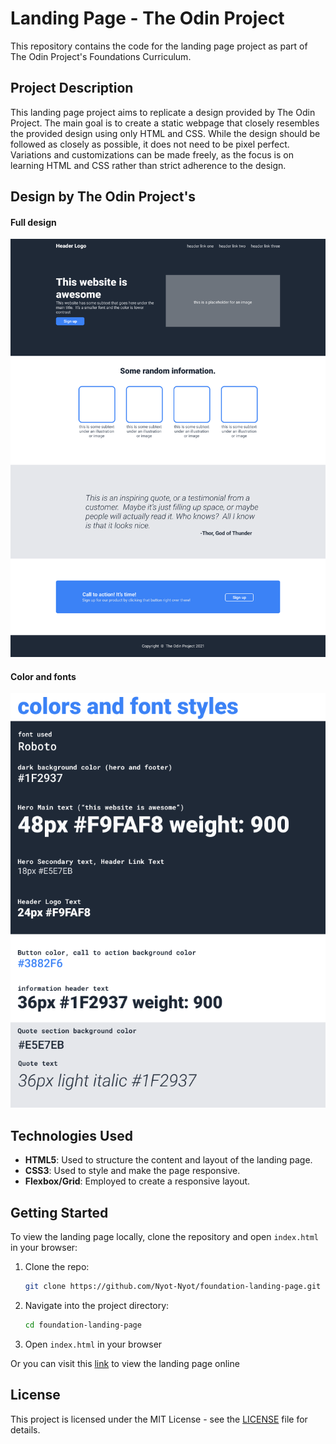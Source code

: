 # Landing Page - The Odin Project
This repository contains the code for the landing page project as part of The Odin Project's Foundations Curriculum.


## Project Description
This landing page project aims to replicate a design provided by The Odin Project. The main goal is to create a static webpage that closely resembles the provided design using only HTML and CSS. While the design should be followed as closely as possible, it does not need to be pixel perfect. Variations and customizations can be made freely, as the focus is on learning HTML and CSS rather than strict adherence to the design.


## Design by The Odin Project's
#### Full design
![Full design](res/01.png)

#### Color and fonts
![Color and fonts](res/02.png)


## Technologies Used
- **HTML5**: Used to structure the content and layout of the landing page.
- **CSS3**: Used to style and make the page responsive.
- **Flexbox/Grid**: Employed to create a responsive layout.


## Getting Started
To view the landing page locally, clone the repository and open `index.html` in your browser:

1. Clone the repo:
   ```bash
   git clone https://github.com/Nyot-Nyot/foundation-landing-page.git
   ```

2. Navigate into the project directory:
   ```bash
   cd foundation-landing-page
   ```

3. Open `index.html` in your browser

Or you can visit this [link](https://nyot-nyot.github.io/foundation-landing-page/) to view the landing page online


## License

This project is licensed under the MIT License - see the [LICENSE](LICENSE) file for details.
